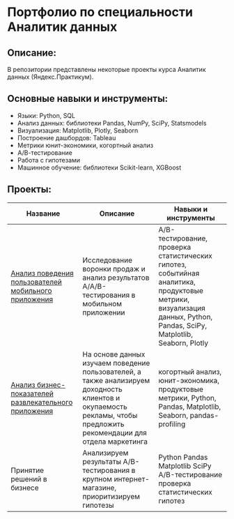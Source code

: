 # Портфолио по специальности Аналитик данных

## Описание:
В репозитории представлены некоторые проекты курса Аналитик данных (Яндекс.Практикум).

## Основные навыки и инструменты:
* Языки: Python, SQL
* Анализ данных: библиотеки Pandas, NumPy, SciPy, Statsmodels
* Визуализация: Matplotlib, Plotly, Seaborn
* Построение дашбордов: Tableau
* Метрики юнит-экономики, когортный анализ
* А/В-тестирование
* Работа с гипотезами
* Машинное обучение: библиотеки Scikit-learn, XGBoost

## Проекты:
| Название	                                    | Описание	                                 | Навыки и инструменты
|-------------------------------------------------------|--------------------------------------------|-------------------------------------------|
| [Анализ поведения пользователей мобильного приложения](https://gitlab.com/zubarev/portfolio/-/tree/main/Mob_app_AAB_tests)	| Исследование воронки продаж и анализ результатов A/A/B-тестирования в мобильном приложении	| A/B-тестирование, проверка статистических гипотез, событийная аналитика, продуктовые метрики,  визуализация данных, Python, Pandas, SciPy, Matplotlib, Seaborn, Plotly
| [Анализ бизнес-показателей развлекательного приложения](https://gitlab.com/zubarev/portfolio/-/tree/main/Unit_econ_cohort_ads)	| На основе данных изучаем поведение пользователей, а также анализируем доходность клиентов и окупаемость рекламы, чтобы предложить рекомендации для отдела маркетинга | когортный анализ, юнит-экономика, продуктовые метрики, Python, Pandas, Matplotlib, Seaborn, pandas-profiling 
| Принятие решений в бизнесе	| Анализируем результаты A/B-тестирования в крупном интернет-магазине, приоритизируем гипотезы	| Python Pandas Matplotlib SciPy A/B-тестирование проверка статистических гипотез

